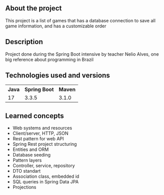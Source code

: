 <h2>About the project</h2>
<p>
  This project is a list of games that has a database connection to save all game information, and has a customizable order
</p>
<h2>Description</h2>
<p>
  Project done during the Spring Boot intensive by teacher Nelio Alves, one big reference about programming in Brazil
</p>

<h2>Technologies used and versions</h2>
<table>
<tr>
  <th>Java</th>
  <th>Spring Boot</th>
  <th>Maven</th>
</tr>
<tr>
  <td>17</td>
  <td>3.3.5</td>
  <td>3.1.0</td>
</tr>
</table>

<h2>Learned concepts</h2>
  <ul>
    <li>Web systems and resources</li>
    <li>Client/server, HTTP, JSON</li>
    <li>Rest pattern for web API</li>
    <li>Spring Rest project structuring</li>
    <li>Entities and ORM</li>
    <li>Database seeding</li>
    <li>Pattern layers</li>
    <li>Controller, service, repository</li>
    <li>DTO standart</li>
    <li>Association class, embedded id</li>
    <li>SQL queries in Spring Data JPA</li>
    <li>Projections</li>
  </ul>
